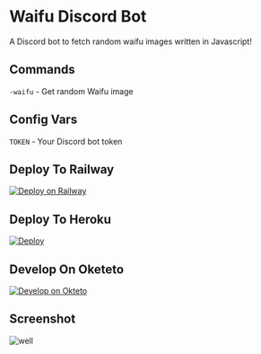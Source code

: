 # Waifu Discord Bot
A Discord bot to fetch random waifu images written in Javascript! 
## Commands

`-waifu` - Get random Waifu image
</br>

## Config Vars
`TOKEN` - Your Discord bot token

## Deploy To Railway
[![Deploy on Railway](https://railway.app/button.svg)](https://railway.app/new/template?template=https%3A%2F%2Fgithub.com%2FNisarga-Developer%2Fwaifu-bot-discord&envs=TOKEN&TOKENDesc=Your+Discord+Bot+Token)
## Deploy To Heroku
[![Deploy](https://www.herokucdn.com/deploy/button.svg)](https://heroku.com/deploy?template=https://github.com/Nisarga-Developer/waifu-bot-discord)
## Develop On Oketeto
[![Develop on Okteto](https://okteto.com/develop-okteto.svg)](https://cloud.okteto.com/deploy)
## Screenshot
![well](https://i.ibb.co/8BLY2Cz/waifupreview.png)


